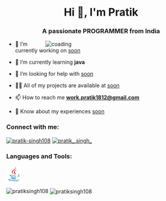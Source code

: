 <h1 align="center">Hi 👋, I'm Pratik</h1>
<h3 align="center">A passionate PROGRAMMER from India</h3>

<img align="right" alt="coading" width="400" src="https://user-images.githubusercontent.com/55389276/140866485-8fb1c876-9a8f-4d6a-98dc-08c4981eaf70.gif">

- 🔭 I’m currently working on [soon](.)

- 🌱 I’m currently learning **java**

- 🤝 I’m looking for help with [soon](.)

- 👨‍💻 All of my projects are available at [soon](soon)

- 📫 How to reach me **work.pratik1812@gmail.com**

- 📄 Know about my experiences [soon](soon)

<h3 align="left">Connect with me:</h3>
<p align="left">
<a href="https://linkedin.com/in/pratik-singh108" target="blank"><img align="center" src="https://raw.githubusercontent.com/rahuldkjain/github-profile-readme-generator/master/src/images/icons/Social/linked-in-alt.svg" alt="pratik-singh108" height="30" width="40" /></a>
<a href="https://instagram.com/pratik_.singh_" target="blank"><img align="center" src="https://raw.githubusercontent.com/rahuldkjain/github-profile-readme-generator/master/src/images/icons/Social/instagram.svg" alt="pratik_.singh_" height="30" width="40" /></a>
</p>

<h3 align="left">Languages and Tools:</h3>
<p align="left"> <a href="https://www.java.com" target="_blank" rel="noreferrer"> <img src="https://raw.githubusercontent.com/devicons/devicon/master/icons/java/java-original.svg" alt="java" width="40" height="40"/> </a> </p>

<p><img align="left" src="https://github-readme-stats.vercel.app/api/top-langs?username=pratiksingh108&show_icons=true&locale=en&layout=compact" alt="pratiksingh108" /></p>

<p>&nbsp;<img align="center" src="https://github-readme-stats.vercel.app/api?username=pratiksingh108&show_icons=true&locale=en" alt="pratiksingh108" /></p>

